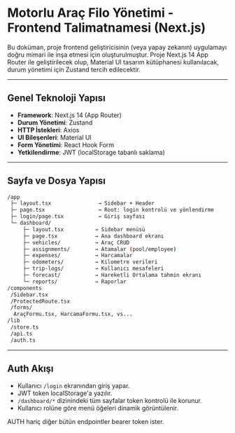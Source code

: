 # Motorlu Araç Filo Yönetimi - Frontend Talimatnamesi (Next.js)

Bu doküman, proje frontend geliştiricisinin (veya yapay zekanın) uygulamayı doğru mimari ile inşa etmesi için oluşturulmuştur. Proje Next.js 14 App Router ile geliştirilecek olup, Material UI tasarım kütüphanesi kullanılacak, durum yönetimi için Zustand tercih edilecektir.

---

## Genel Teknoloji Yapısı

* **Framework**: Next.js 14 (App Router)
* **Durum Yönetimi**: Zustand
* **HTTP İstekleri**: Axios
* **UI Bileşenleri**: Material UI
* **Form Yönetimi**: React Hook Form
* **Yetkilendirme**: JWT (localStorage tabanlı saklama)

---

## Sayfa ve Dosya Yapısı

```bash
/app
 ├─ layout.tsx               → Sidebar + Header
 ├─ page.tsx                 → Root: login kontrolü ve yönlendirme
 ├─ login/page.tsx           → Giriş sayfası
 └─ dashboard/
     ├─ layout.tsx          → Sidebar menüsü
     ├─ page.tsx            → Ana dashboard ekranı
     ├─ vehicles/           → Araç CRUD
     ├─ assignments/        → Atamalar (pool/employee)
     ├─ expenses/           → Harcamalar
     ├─ odometers/          → Kilometre verileri
     ├─ trip-logs/          → Kullanıcı mesafeleri
     ├─ forecast/           → Hareketli Ortalama tahmin ekranı
     └─ reports/            → Raporlar
/components
 /Sidebar.tsx
 /ProtectedRoute.tsx
 /forms/
  AraçFormu.tsx, HarcamaFormu.tsx, vs...
/lib
 /store.ts
 /api.ts
 /auth.ts
```

---

## Auth Akışı

* Kullanıcı `/login` ekranından giriş yapar.
* JWT token localStorage'a yazılır.
* `/dashboard/*` dizinindeki tüm sayfalar token kontrolü ile korunur.
* Kullanıcı rolüne göre menü öğeleri dinamik görüntülenir.

AUTH hariç diğer bütün endpointler bearer token ister.